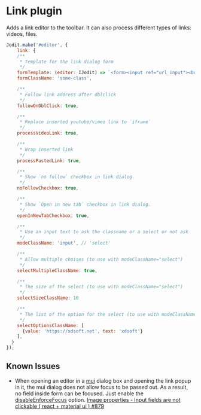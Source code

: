 # Link plugin

Adds a link editor to the toolbar. It can also process different types of links: videos, files.

```js
Jodit.make('#editor', {
	link: {
    /**
     * Template for the link dialog form
     */
    formTemplate: (editor: IJodit) => `<form><input ref="url_input"><button>Apply</button></form>`,
    formClassName: 'some-class',

    /**
     * Follow link address after dblclick
     */
    followOnDblClick: true,

    /**
     * Replace inserted youtube/vimeo link to `iframe`
     */
    processVideoLink: true,

    /**
     * Wrap inserted link
     */
    processPastedLink: true,

    /**
     * Show `no follow` checkbox in link dialog.
     */
    noFollowCheckbox: true,

    /**
     * Show `Open in new tab` checkbox in link dialog.
     */
    openInNewTabCheckbox: true,

    /**
     * Use an input text to ask the classname or a select or not ask
     */
    modeClassName: 'input', // 'select'

    /**
     * Allow multiple choises (to use with modeClassName="select")
     */
    selectMultipleClassName: true,

    /**
     * The size of the select (to use with modeClassName="select")
     */
    selectSizeClassName: 10

    /**
     * The list of the option for the select (to use with modeClassName="select")
     */
    selectOptionsClassName: [
      {value: 'https://xdsoft.net', text: 'xdsoft'}
    ],
  }
});
```

## Known Issues

-   When opening an editor in a [mui](https://mui.com/material-ui/api/modal) dialog box and opening the link popup in it,
    the mui dialog does not allow focus to be passed out. As a result, no field inside form can be focused.
    Just enable the [disableEnforceFocus](https://mui.com/material-ui/api/modal/#props) option.
    [Image properties - Input fields are not clickable ( react + material ui ) #879](https://github.com/xdan/jodit/issues/879)
